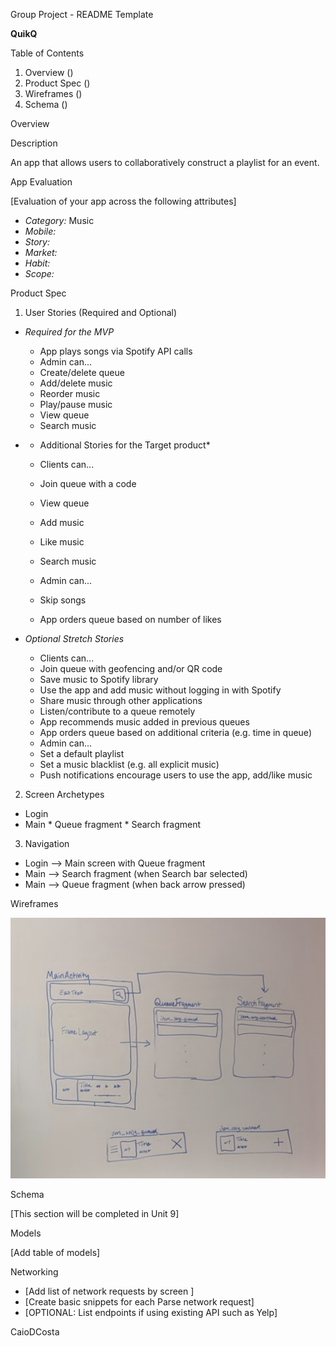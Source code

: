 Group Project - README Template

**QuikQ**

Table of Contents

1. Overview ()
2. Product Spec ()
3. Wireframes ()
4. Schema ()

Overview


Description

An app that allows users to collaboratively construct a playlist for an event.


App Evaluation

[Evaluation of your app across the following attributes]

* *Category:* Music
* *Mobile:* 
* *Story:*
* *Market:*  
* *Habit:*
* *Scope:* 


Product Spec

1. User Stories (Required and Optional)

* *Required for the MVP*

   * App plays songs via Spotify API calls
   * Admin can...
    * Create/delete queue
    * Add/delete music
    * Reorder music
    * Play/pause music
    * View queue
    * Search music


* * Additional Stories for the Target product*

   * Clients can...
    * Join queue with a code
    * View queue
    * Add music
    * Like music
    * Search music
   * Admin can...
    * Skip songs
   * App orders queue based on number of likes


* *Optional Stretch Stories*

   * Clients can...
    * Join queue with geofencing and/or QR code
    * Save music to Spotify library
    * Use the app and add music without logging in with Spotify
    * Share music through other applications
    * Listen/contribute to a queue remotely
   * App recommends music added in previous queues
   * App orders queue based on additional criteria (e.g. time in queue)
   * Admin can...
    * Set a default playlist
    * Set a music blacklist (e.g. all explicit music)
   * Push notifications encourage users to use the app, add/like music


2. Screen Archetypes

* Login
* Main
      * Queue fragment
      * Search fragment

3. Navigation

* Login --> Main screen with Queue fragment
* Main --> Search fragment (when Search bar selected)
* Main --> Queue fragment (when back arrow pressed)

Wireframes

![Image of Wireframe](./wireframe.png)


Schema

[This section will be completed in Unit 9]

Models

[Add table of models]

Networking

* [Add list of network requests by screen ]
* [Create basic snippets for each Parse network request]
* [OPTIONAL: List endpoints if using existing API such as Yelp]

CaioDCosta
